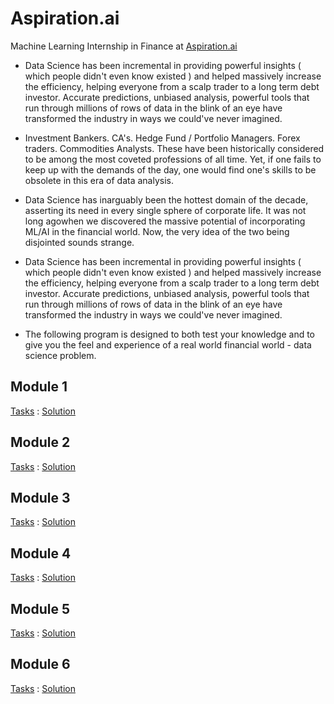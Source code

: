 # Aspiration.ai
Machine Learning Internship in Finance at [Aspiration.ai](https://www.careerlauncher.com/machine-learning/internship/)

- Data Science has been incremental in providing powerful insights ( which people didn't even know existed ) and helped massively increase the efficiency, helping everyone from a scalp trader to a long term debt investor. Accurate predictions, unbiased analysis, powerful tools that run through millions of rows of data in the blink of an eye have transformed the industry in ways we could've never imagined.

- Investment Bankers. CA's. Hedge Fund / Portfolio Managers. Forex traders. Commodities Analysts.
These have been historically considered to be among the most coveted professions of all time. Yet, if one fails to keep up with the demands of the day, one would find one's skills to be obsolete in this era of data analysis.

- Data Science has inarguably been the hottest domain of the decade, asserting its need in every single sphere of corporate life. It was not long agowhen we discovered the massive potential of incorporating ML/AI in the financial world. Now, the very idea of the two being disjointed sounds strange.

- Data Science has been incremental in providing powerful insights ( which people didn't even know existed ) and helped massively increase the efficiency, helping everyone from a scalp trader to a long term debt investor. Accurate predictions, unbiased analysis, powerful tools that run through millions of rows of data in the blink of an eye have transformed the industry in ways we could've never imagined.

- The following program is designed to both test your knowledge and to give you the feel and experience of a real world financial world - data science problem.

## Module 1
[Tasks](Module_1/MODULE_1.md) : [Solution](Module_1/Module_1.ipynb)


## Module 2
[Tasks](Module_2/MODULE_2.md) : [Solution](Module_2/Module_2.ipynb)


## Module 3
[Tasks](Module_3/MODULE_3.md) : [Solution](Module_3/Module_3.ipynb)


## Module 4
[Tasks](Module_4/MODULE_4.md) : [Solution](Module_4/Module_4.ipynb)


## Module 5
[Tasks](Module_5/MODULE_5.md) : [Solution](Module_5/Module_5.ipynb)


## Module 6
[Tasks](Module_6/MODULE_6.md) : [Solution](Module_6/Module_6.ipynb)


